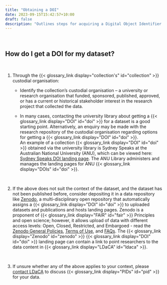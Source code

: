 ```yaml
---
title: "Obtaining a DOI"
date: 2023-09-15T15:42:57+10:00
draft: false
description: "Outlines steps for acquiring a Digital Object Identifier (DOI) for a data collection."
---
```


<br>

## How do I get a DOI for my dataset?

<br>

1. Through the {{< glossary_link display="collection's" id="collection" >}} custodial organisation:

   - Identify the collection’s custodial organisation – a university or research organisation that funded, sponsored, published, approved, or has a current or historical stakeholder interest in the research project that collected the data.

   - In many cases, contacting the university library about getting a {{< glossary_link display="DOI" id="doi" >}} for a dataset is a good starting point. Alternatively, an enquiry may be made with the research repository of the custodial organisation regarding options for getting a {{< glossary_link display="DOI" id="doi" >}}.<br>
     An example of a collection {{< glossary_link display="DOI" id="doi" >}} obtained via the university library is Sydney Speaks at the Australian National University (ANU), which can be viewed here: [Sydney Speaks DOI landing page](https://datacommons.anu.edu.au/DataCommons/rest/display/anudc:6184?layout=def:display). The ANU Library administers and manages the landing pages for ANU {{< glossary_link display="DOIs" id="doi" >}}.

<br>

2. If the above does not suit the context of the dataset, and the dataset has not been published before, consider depositing it in a data repository like [Zenodo](https://zenodo.org/), a multi-disciplinary open repository that automatically assigns a {{< glossary_link display="DOI" id="doi" >}} to uploaded datasets and publications and hosts landing pages. Zenodo is a proponent of {{< glossary_link display="FAIR" id="fair" >}} Principles and open science; however, it allows upload of data with different access levels: Open, Closed, Restricted, and Embargoed - read the [Zenodo General Policies](https://about.zenodo.org/policies/), [Terms of Use](https://about.zenodo.org/terms/), and [FAQs](https://help.zenodo.org/). The {{< glossary_link display="Zenodo" id="zenodo" >}} {{< glossary_link display="DOI" id="doi" >}} landing page can contain a link to point researchers to the data content in {{< glossary_link display="LDaCA" id="ldaca" >}}.

<br>

3. If unsure whether any of the above applies to your context, please [contact LDaCA](/contact) to discuss {{< glossary_link display="PIDs" id="pid" >}} for your data.

<br>
